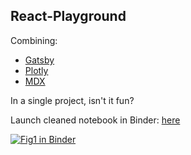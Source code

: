 ## React-Playground

Combining:

* [Gatsby](https://www.gatsbyjs.org/)
* [Plotly](https://plotly.com/)
* [MDX](https://mdxjs.com/)

In a single project, isn't it fun?

Launch cleaned notebook in Binder: [here](https://mybinder.org/v2/gh/imrehg/react-playground/master?filepath=demo%2Ffig1-clean.ipynb)

[![Fig1 in Binder](https://mybinder.org/badge_logo.svg)](https://mybinder.org/v2/gh/imrehg/react-playground/master?filepath=demo%2Ffig1-clean.ipynb)
